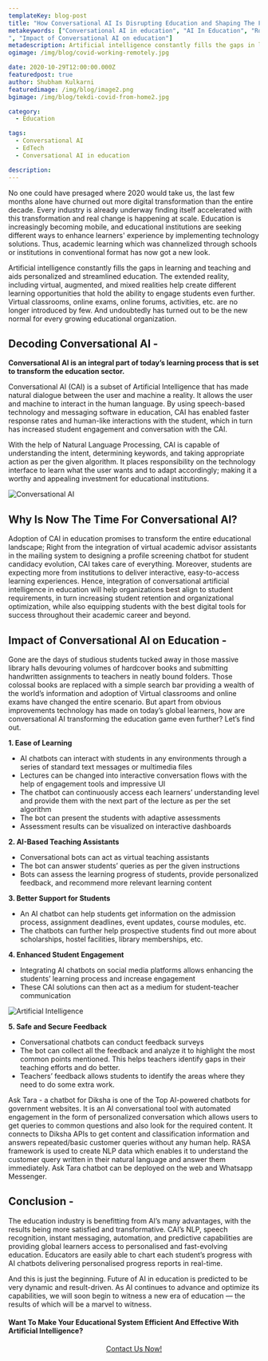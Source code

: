 ```yaml
---
templateKey: blog-post
title: "How Conversational AI Is Disrupting Education and Shaping The Future of Learning?"
metakeywords: ["Conversational AI in education", "AI In Education", "Role of artificial intelligence in education", "Future of AI in education
", "Impact of Conversational AI on education"]
metadescription: Artificial intelligence constantly fills the gaps in learning and teaching and aids personalized and streamlined education. Read more to know the impacts of AI on education.
ogimage: /img/blog/covid-working-remotely.jpg

date: 2020-10-29T12:00:00.000Z
featuredpost: true
author: Shubham Kulkarni
featuredimage: /img/blog/image2.png
bgimage: /img/blog/tekdi-covid-from-home2.jpg

category: 
  - Education

tags:
  - Conversational AI 
  - EdTech
  - Conversational AI in education

description: 
---
```

No one could have presaged where 2020 would take us, the last few months alone have churned out more digital transformation than the entire decade. Every industry is already underway finding itself accelerated with this transformation and real change is happening at scale. Education is increasingly becoming mobile, and educational institutions are seeking different ways to enhance learners' experience by implementing technology solutions. Thus, academic learning which was channelized through schools or institutions in conventional format has now got a new look. 

Artificial intelligence constantly fills the gaps in learning and teaching and aids personalized and streamlined education. The extended reality, including virtual, augmented, and mixed realities help create different learning opportunities that hold the ability to engage students even further. Virtual classrooms, online exams, online forums, activities, etc. are no longer introduced by few. And undoubtedly has turned out to be the new normal for every growing educational organization.

## Decoding Conversational AI - 

**Conversational AI is an integral part of today’s learning process that is set to transform the education sector.**

Conversational AI (CAI) is a subset of Artificial Intelligence that has made natural dialogue between the user and machine a reality. It allows the user and machine to interact in the human language. By using speech-based technology and messaging software in education, CAI has enabled faster response rates and human-like interactions with the student, which in turn has increased student engagement and conversation with the CAI.  

With the help of Natural Language Processing, CAI is capable of understanding the intent, determining keywords, and taking appropriate action as per the given algorithm. It places responsibility on the technology interface to learn what the user wants and to adapt accordingly; making it a worthy and appealing investment for educational institutions. 

![Conversational AI](/img/blog/image1.jpg "Conversational AI")

## Why Is Now The Time For Conversational AI?

Adoption of CAI in education promises to transform the entire educational landscape; Right from the integration of virtual academic advisor assistants in the mailing system to designing a profile screening chatbot for student candidacy evolution, CAI takes care of everything. Moreover, students are expecting more from institutions to deliver interactive, easy-to-access learning experiences. Hence, integration of conversational artificial intelligence in education will help organizations best align to student requirements, in turn increasing student retention and organizational optimization, while also equipping students with the best digital tools for success throughout their academic career and beyond.


## Impact of Conversational AI on Education - 
Gone are the days of studious students tucked away in those massive library halls devouring volumes of hardcover books and submitting handwritten assignments to teachers in neatly bound folders. Those colossal books are replaced with a simple search bar providing a wealth of the world’s information and adoption of Virtual classrooms and online exams have changed the entire scenario. But apart from obvious improvements technology has made on today’s global learners, how are conversational AI transforming the education game even further? Let’s find out.  

**1. Ease of Learning**

- AI chatbots can interact with students in any environments through a series of standard text messages or multimedia files
- Lectures can be changed into interactive conversation flows with the help of engagement tools and impressive UI 
- The chatbot can continuously access each learners’ understanding level and provide them with the next part of the lecture as per the set algorithm 
- The bot can present the students with adaptive assessments
- Assessment results  can be visualized on interactive dashboards 


**2. AI-Based Teaching Assistants**
 
- Conversational bots can act as virtual teaching assistants 
- The bot can answer students’ queries as per the given instructions
- Bots can assess the learning progress of students, provide personalized feedback, and recommend more relevant learning content 


**3. Better Support for Students**

- An AI chatbot can help students get information on the admission process, assignment deadlines, event updates, course modules, etc.
- The chatbots can further help prospective students find out more about scholarships, hostel facilities, library memberships, etc. 


**4. Enhanced Student Engagement**

- Integrating AI chatbots on social media platforms allows enhancing the students’ learning process and increase engagement 
- These CAI solutions can then act as a medium for student-teacher communication


![Artificial Intelligence](/img/blog/image2.png "Artificial Intelligence")

**5. Safe and Secure Feedback**

- Conversational chatbots can conduct feedback surveys 
- The bot can collect all the feedback and analyze it to highlight the most common points mentioned. This helps teachers identify gaps in their teaching efforts and do better.
- Teachers’ feedback allows students to identify the areas where they need to do some extra work. 



Ask Tara - a chatbot for Diksha is one of the Top AI-powered chatbots for government websites. It is an AI conversational tool with automated engagement in the form of personalized conversation which allows users to get queries to common questions and also look for the required content. It connects to Diksha APIs to get content and classification information and answers repeated/basic customer queries without any human help. RASA framework is used to create NLP data which enables it to understand the customer query written in their natural language and answer them immediately. Ask Tara chatbot can be deployed on the web and Whatsapp Messenger. 

## Conclusion - 

The education industry is benefitting from AI’s many advantages, with the results being more satisfied and transformative. CAI’s NLP, speech recognition, instant messaging, automation, and predictive capabilities are providing global learners access to personalised and fast-evolving education. Educators are easily able to chart each student’s progress with AI chatbots delivering personalised progress reports in real-time.

And this is just the beginning. Future of AI in education is predicted to be very dynamic and result-driven. As AI continues to advance and optimize its capabilities, we will soon begin to witness a new era of education — the results of which will be a marvel to witness.


<div class="border border-secondary p-3">
<h4>Want To Make Your Educational System Efficient And Effective With Artificial Intelligence?</h4>
<center><a class="btn btn-primary" href="#contact-form-bottom">Contact Us Now!</a></center>
</div>

